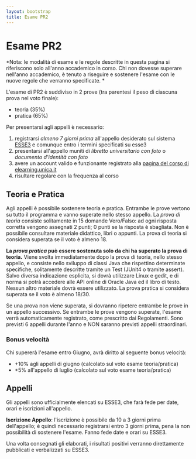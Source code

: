 ```yaml
---
layout: bootstrap
title: Esame PR2
---
```


Esame PR2
=========

*Nota: le modalità di esame e le regole descritte in questa pagina si riferiscono solo all'anno accademico in corso.
Chi non dovesse superare nell'anno accademico, è tenuto a riseguire e sostenere l'esame con le nuove regole che verranno specificate. *

L'esame di PR2 è suddiviso in 2 prove (tra parentesi il peso di ciascuna prova nel voto finale):

 - teoria (35%)
 - pratica (65%)

Per presentarsi agli appelli è necessario:
 1. registrarsi *almeno 7 giorni prima* all'appello desiderato sul sistema [ESSE3](https://unica.esse3.cineca.it/) e comunque entro i termini specificati su esse3
 2. presentarsi all'appello muniti di _libretto universitario con foto_ o _documento d'identità con foto_
 3. avere un account valido e funzionante registrato alla [pagina del corso di elearning.unica.it](https://elearning.unica.it/course/view.php?id=121)
 4. risultare regolare con la frequenza al corso 

Teoria e Pratica
----------------
Agli appelli è possibile sostenere teoria e pratica. Entrambe le prove vertono su tutto il programma e vanno superate nello stesso appello.
La _prova di teoria_ consiste solitamente in 15 domande Vero/Falso: ad ogni risposta corretta vengono assegnati 2 punti; 0 punti se la risposta è sbagliata. 
Non è possibile consultare materiale didattico, libri o appunti.
La prova di teoria si considera superata se il voto è almeno 18.

**La _prova pratica_ può essere sostenuta solo da chi ha superato la prova di teoria.** 
Viene svolta immediatamente dopo la prova di teoria, nello stesso appello, e consiste nello sviluppo di classi Java che rispettino determinate specifiche, solitamente descritte tramite un Test (JUnit4 o tramite assert). 
Salvo diversa indicazione esplicita, si dovrà utilizzare Linux e gedit, e di norma si potrà accedere alle API online di Oracle Java ed il libro di testo.
Nessun altro materiale dovrà essere utilizzato.
La prova pratica si considera superata se il voto è almeno 18/30.

Se una prova non viene superata, si dovranno ripetere entrambe le prove in un appello successivo. 
Se entrambe le prove vengono superate, l'esame verrà automaticamente registrato, come prescritto dai Regolamenti.
Sono previsti 6 appelli durante l'anno e NON saranno previsti appelli straordinari.


### Bonus velocità
Chi supererà l'esame entro Giugno, avrà diritto al seguente bonus velocità:
 -  +10% agli appelli di giugno (calcolato sul voto esame teoria/pratica)
 -  +5% all'appello di luglio (calcolato sul voto esame teoria/pratica)
 
Appelli 
-------
Gli appelli sono ufficialmente elencati su ESSE3, che farà fede per date, orari e iscrizioni all'appello.

**Iscrizione Appello**: l'iscrizione è possibile da 10 a 3 giorni prima dell'appello; è quindi necessario registrarsi entro 3 giorni prima, pena la non possibilità di sostenere l'esame.
Fanno fede date e orari su ESSE3. 

Una volta consegnati gli elaborati, i risultati positivi verranno direttamente pubblicati e verbalizzati su ESSE3.


